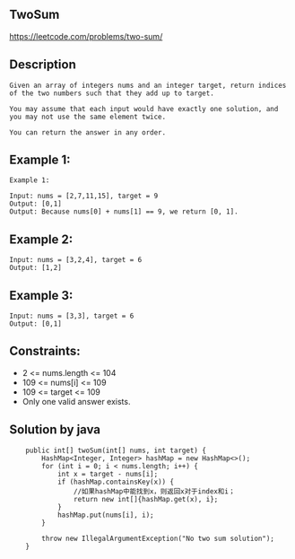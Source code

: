 ## TwoSum

https://leetcode.com/problems/two-sum/

## Description
```
Given an array of integers nums and an integer target, return indices of the two numbers such that they add up to target.

You may assume that each input would have exactly one solution, and you may not use the same element twice.

You can return the answer in any order.
```

## Example 1:
```
Example 1:

Input: nums = [2,7,11,15], target = 9
Output: [0,1]
Output: Because nums[0] + nums[1] == 9, we return [0, 1].
```

## Example 2:
```
Input: nums = [3,2,4], target = 6
Output: [1,2]
```

## Example 3:
```
Input: nums = [3,3], target = 6
Output: [0,1]
```

## Constraints:
- 2 <= nums.length <= 104
- 109 <= nums[i] <= 109
- 109 <= target <= 109
- Only one valid answer exists.

## Solution by java
```
    public int[] twoSum(int[] nums, int target) {
        HashMap<Integer, Integer> hashMap = new HashMap<>();
        for (int i = 0; i < nums.length; i++) {
            int x = target - nums[i];
            if (hashMap.containsKey(x)) {
                //如果hashMap中能找到x，则返回x对于index和i；
                return new int[]{hashMap.get(x), i};
            }
            hashMap.put(nums[i], i);
        }

        throw new IllegalArgumentException("No two sum solution");
    }
```